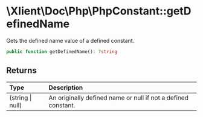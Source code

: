 # \\Xlient\\Doc\\Php\\PhpConstant::getDefinedName

Gets the defined name value of a defined constant.

```php
public function getDefinedName(): ?string
```

## Returns

| Type | Description |
| :--- | :--- |
| \(string \| null\) | An originally defined name or null if not a defined constant. |